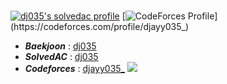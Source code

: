 # 

[![dj035's solvedac profile](http://mazassumnida.wtf/api/v2/generate_badge?boj=dj035)](https://solved.ac/profile/dj035) [![CodeForces Profile](http://cf.leed.at?id=djayy035_)](https://codeforces.com/profile/djayy035_)

* __*Baekjoon*__ : [dj035](http://icpc.me/dj035)
* __*SolvedAC*__ : [dj035](https://solved.ac/profile/dj035)
* __*Codeforces*__ : [djayy035_](https://codeforces.com/profile/djayy035_) [![](https://run.kaist.ac.kr/badges/codeforces/djayy035_.svg)](https://codeforces.com/profile/djayy035_)
